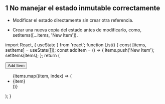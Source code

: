 ## 1 No manejar el estado inmutable correctamente

- Modificar el estado directamente sin crear otra referencia.
+ Crear una nueva copia del estado antes de modificarlo, como, setItems([...items, 'New Item']).


import React, { useState } from 'react';
function List() {
  const [items, setItems] = useState([]);
  const addItem = () => {
    items.push('New Item');
    setItems(items);
  };
  return (
    <div>
      <button onClick={addItem}>Add Item</button>
      <ul>
        {items.map((item, index) => (
          <li key={index}>{item}</li>
        ))}
      </ul>
    </div>
  );
}